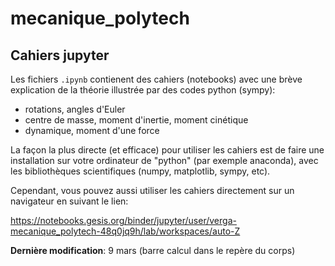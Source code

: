# mecanique_polytech
## Cahiers jupyter

Les fichiers `.ipynb` contienent des cahiers (notebooks) avec une brève explication de la théorie illustrée par des codes python (sympy):

* rotations, angles d'Euler
* centre de masse, moment d'inertie, moment cinétique
* dynamique, moment d'une force

La façon la plus directe (et efficace) pour utiliser les cahiers est de faire une installation sur votre ordinateur de "python" (par exemple anaconda), avec les bibliothèques scientifiques (numpy, matplotlib, sympy, etc).

Cependant, vous pouvez aussi utiliser les cahiers directement sur un navigateur en suivant le lien:

https://notebooks.gesis.org/binder/jupyter/user/verga-mecanique_polytech-48q0jq9h/lab/workspaces/auto-Z

**Dernière modification**: 9 mars (barre calcul dans le repère du corps)

